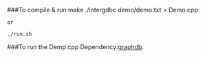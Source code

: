 ###To compile & run
    make
    ./intergdbc demo/demo.txt > Demo.cpp

    or 

    ./run.sh

###To run the Demp.cpp
Dependency:[graphdb](https://github.com/usi-systems/graphdb).
